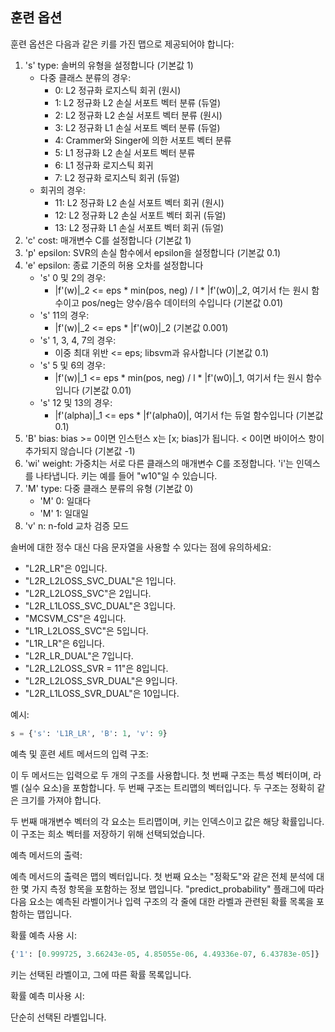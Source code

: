 ## 훈련 옵션

훈련 옵션은 다음과 같은 키를 가진 맵으로 제공되어야 합니다:

1. 's' type: 솔버의 유형을 설정합니다 (기본값 1)
   - 다중 클래스 분류의 경우:
     - 0: L2 정규화 로지스틱 회귀 (원시)
     - 1: L2 정규화 L2 손실 서포트 벡터 분류 (듀얼)
     - 2: L2 정규화 L2 손실 서포트 벡터 분류 (원시)
     - 3: L2 정규화 L1 손실 서포트 벡터 분류 (듀얼)
     - 4: Crammer와 Singer에 의한 서포트 벡터 분류
     - 5: L1 정규화 L2 손실 서포트 벡터 분류
     - 6: L1 정규화 로지스틱 회귀
     - 7: L2 정규화 로지스틱 회귀 (듀얼)
   - 회귀의 경우:
     - 11: L2 정규화 L2 손실 서포트 벡터 회귀 (원시)
     - 12: L2 정규화 L2 손실 서포트 벡터 회귀 (듀얼)
     - 13: L2 정규화 L1 손실 서포트 벡터 회귀 (듀얼)
2. 'c' cost: 매개변수 C를 설정합니다 (기본값 1)
3. 'p' epsilon: SVR의 손실 함수에서 epsilon을 설정합니다 (기본값 0.1)
4. 'e' epsilon: 종료 기준의 허용 오차를 설정합니다
   - 's' 0 및 2의 경우:
     - |f'(w)|_2 <= eps * min(pos, neg) / l * |f'(w0)|_2, 여기서 f는 원시 함수이고 pos/neg는 양수/음수 데이터의 수입니다 (기본값 0.01)
   - 's' 11의 경우:
     - |f'(w)|_2 <= eps * |f'(w0)|_2 (기본값 0.001)
   - 's' 1, 3, 4, 7의 경우:
     - 이중 최대 위반 <= eps; libsvm과 유사합니다 (기본값 0.1)
   - 's' 5 및 6의 경우:
     - |f'(w)|_1 <= eps * min(pos, neg) / l * |f'(w0)|_1, 여기서 f는 원시 함수입니다 (기본값 0.01)
   - 's' 12 및 13의 경우:
     - |f'(alpha)|_1 <= eps * |f'(alpha0)|, 여기서 f는 듀얼 함수입니다 (기본값 0.1)
5. 'B' bias: bias >= 0이면 인스턴스 x는 [x; bias]가 됩니다. < 0이면 바이어스 항이 추가되지 않습니다 (기본값 -1)
6. 'wi' weight: 가중치는 서로 다른 클래스의 매개변수 C를 조정합니다. 'i'는 인덱스를 나타냅니다. 키는 예를 들어 "w10"일 수 있습니다.
7. 'M' type: 다중 클래스 분류의 유형 (기본값 0)
   - 'M' 0: 일대다
   - 'M' 1: 일대일
8. 'v' n: n-fold 교차 검증 모드

솔버에 대한 정수 대신 다음 문자열을 사용할 수 있다는 점에 유의하세요:

- "L2R_LR"은 0입니다.
- "L2R_L2LOSS_SVC_DUAL"은 1입니다.
- "L2R_L2LOSS_SVC"은 2입니다.
- "L2R_L1LOSS_SVC_DUAL"은 3입니다.
- "MCSVM_CS"은 4입니다.
- "L1R_L2LOSS_SVC"은 5입니다.
- "L1R_LR"은 6입니다.
- "L2R_LR_DUAL"은 7입니다.
- "L2R_L2LOSS_SVR = 11"은 8입니다.
- "L2R_L2LOSS_SVR_DUAL"은 9입니다.
- "L2R_L1LOSS_SVR_DUAL"은 10입니다.

예시:

```python
s = {'s': 'L1R_LR', 'B': 1, 'v': 9}
```

예측 및 훈련 세트 메서드의 입력 구조:

이 두 메서드는 입력으로 두 개의 구조를 사용합니다. 첫 번째 구조는 특성 벡터이며, 라벨 (실수 요소)을 포함합니다. 두 번째 구조는 트리맵의 벡터입니다. 두 구조는 정확히 같은 크기를 가져야 합니다.

두 번째 매개변수 벡터의 각 요소는 트리맵이며, 키는 인덱스이고 값은 해당 확률입니다. 이 구조는 희소 벡터를 저장하기 위해 선택되었습니다.

예측 메서드의 출력:

예측 메서드의 출력은 맵의 벡터입니다. 첫 번째 요소는 "정확도"와 같은 전체 분석에 대한 몇 가지 측정 항목을 포함하는 정보 맵입니다. "predict_probability" 플래그에 따라 다음 요소는 예측된 라벨이거나 입력 구조의 각 줄에 대한 라벨과 관련된 확률 목록을 포함하는 맵입니다.

확률 예측 사용 시:

```python
{'1': [0.999725, 3.66243e-05, 4.85055e-06, 4.49336e-07, 6.43783e-05]}
```

키는 선택된 라벨이고, 그에 따른 확률 목록입니다.

확률 예측 미사용 시:

단순히 선택된 라벨입니다.